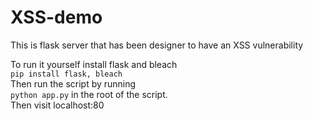 # XSS-demo
This is flask server that has been designer to have an XSS vulnerability

To run it yourself install flask and bleach \
```pip install flask, bleach``` \
Then run the script by running\
```python app.py``` in the root of the script.\
Then visit localhost:80
